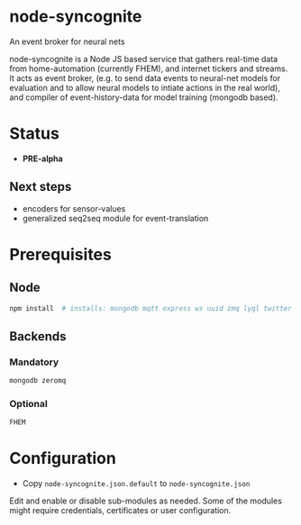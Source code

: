# node-syncognite
An event broker for neural nets

node-syncognite is a Node JS based service that gathers real-time data from home-automation (currently FHEM), and internet tickers and streams. It acts as event broker, (e.g. to send data events to neural-net models for evaluation and to allow neural models to intiate actions in the real world), and compiler of event-history-data for model training (mongodb based).

# Status
* **PRE-alpha**
## Next steps
* encoders for sensor-values
* generalized seq2seq module for event-translation

# Prerequisites
## Node
```bash
npm install  # installs: mongodb mqtt express ws uuid zmq lyql twitter sentiment
```
## Backends
### Mandatory
```bash
mongodb zeromq
```
### Optional
```bash
FHEM
```
# Configuration
* Copy `node-syncognite.json.default` to `node-syncognite.json`

Edit and enable or disable sub-modules as needed. Some of the modules might require credentials, certificates or user configuration.

